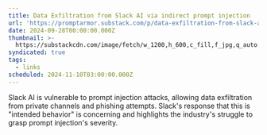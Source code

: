 ```yaml
---
title: Data Exfiltration from Slack AI via indirect prompt injection
url: 'https://promptarmor.substack.com/p/data-exfiltration-from-slack-ai-via'
date: 2024-09-28T00:00:00.000Z
thumbnail: >-
  https://substackcdn.com/image/fetch/w_1200,h_600,c_fill,f_jpg,q_auto:good,fl_progressive:steep,g_auto/https%3A%2F%2Fsubstack-post-media.s3.amazonaws.com%2Fpublic%2Fimages%2F7a45f2da-82e0-480c-a384-98dfeb89ef3b_868x297.png
syndicated: true
tags:
  - links
scheduled: 2024-11-10T03:00:00.000Z
---
```


Slack AI is vulnerable to prompt injection attacks, allowing data exfiltration from private channels and phishing attempts. Slack's response that this is "intended behavior" is concerning and highlights the industry's struggle to grasp prompt injection's severity.
